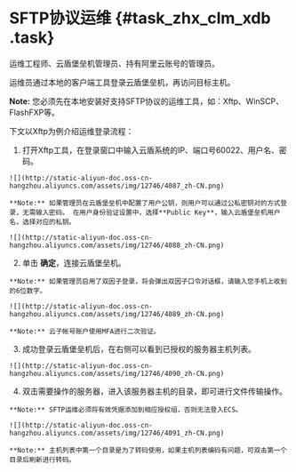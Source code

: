 # SFTP协议运维 {#task_zhx_clm_xdb .task}

运维工程师、云盾堡垒机管理员、持有阿里云账号的管理员。

运维员通过本地的客户端工具登录云盾堡垒机，再访问目标主机。

**Note:** 您必须先在本地安装好支持SFTP协议的运维工具，如：Xftp、WinSCP、FlashFXP等。

下文以Xftp为例介绍运维登录流程：

1.   打开Xftp工具，在登录窗口中输入云盾系统的IP、端口号60022、用户名、密码。 

    ![](http://static-aliyun-doc.oss-cn-hangzhou.aliyuncs.com/assets/img/12746/4087_zh-CN.png)

    **Note:** 如果管理员在云盾堡垒机中配置了用户公钥，则用户可以通过公私密钥对的方式登录，无需输入密码。 在用户身份验证设置中，选择**Public Key**，输入云盾堡垒机用户名，选择对应的私钥。

    ![](http://static-aliyun-doc.oss-cn-hangzhou.aliyuncs.com/assets/img/12746/4088_zh-CN.png)

2.   单击 **确定**，连接云盾堡垒机。 

    **Note:** 如果管理员启用了双因子登录，将会弹出双因子口令对话框，请输入您手机上收到的6位数字。

    ![](http://static-aliyun-doc.oss-cn-hangzhou.aliyuncs.com/assets/img/12746/4089_zh-CN.png)

    **Note:** 云子帐号账户使用MFA进行二次验证。

3.   成功登录云盾堡垒机后，在右侧可以看到已授权的服务器主机列表。 

    ![](http://static-aliyun-doc.oss-cn-hangzhou.aliyuncs.com/assets/img/12746/4090_zh-CN.png)

4.   双击需要操作的服务器，进入该服务器主机的目录，即可进行文件传输操作。 

    **Note:** SFTP运维必须将有效凭据添加到相应授权组，否则无法登入ECS。

    ![](http://static-aliyun-doc.oss-cn-hangzhou.aliyuncs.com/assets/img/12746/4091_zh-CN.png)

    **Note:** 主机列表中第一个目录是为了转码使用，如果主机列表编码有问题，可双击第一个目录后刷新进行转码。


